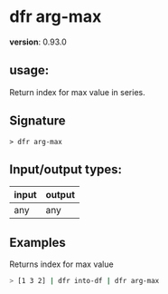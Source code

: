 # dfr arg-max

**version**: 0.93.0

## **usage**:

Return index for max value in series.

## Signature

`> dfr arg-max `

## Input/output types:

| input | output |
| ----- | ------ |
| any   | any    |

## Examples

Returns index for max value

```bash
> [1 3 2] | dfr into-df | dfr arg-max
```

